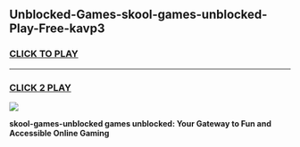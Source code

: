 
## Unblocked-Games-skool-games-unblocked-Play-Free-kavp3
<h3>
<a href="https://premium76.site?title=skool-games-unblocked&ref=23A">CLICK TO PLAY</a></h3>
<hr>

<h3>
<a href="https://premium76.site?title=skool-games-unblocked&ref=23A">CLICK 2 PLAY</a>
  
</h3>

<a href="https://premium76.site?title=skool-games-unblocked&ref=23A"><img src="https://clearcache.store/games.png"></a>


**skool-games-unblocked games unblocked: Your Gateway to Fun and Accessible Online Gaming**
